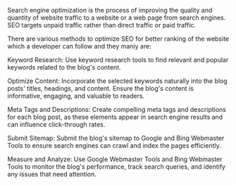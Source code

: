 Search engine optimization is the process of improving the quality and quantity of website traffic to a website or a web page from search engines. SEO targets unpaid traffic rather than direct traffic or paid traffic.

There are various methods to optimize SEO for better ranking of the website which a developer can follow and they maniy are:

Keyword Research: Use keyword research tools to find relevant and popular keywords related to the blog's content.

Optimize Content: Incorporate the selected keywords naturally into the blog posts' titles, headings, and content. Ensure the blog's content is informative, engaging, and valuable to readers.

Meta Tags and Descriptions: Create compelling meta tags and descriptions for each blog post, as these elements appear in search engine results and can influence click-through rates.

Submit Sitemap: Submit the blog's sitemap to Google and Bing Webmaster Tools to ensure search engines can crawl and index the pages efficiently.

Measure and Analyze: Use Google Webmaster Tools and Bing Webmaster Tools to monitor the blog's performance, track search queries, and identify any issues that need attention.